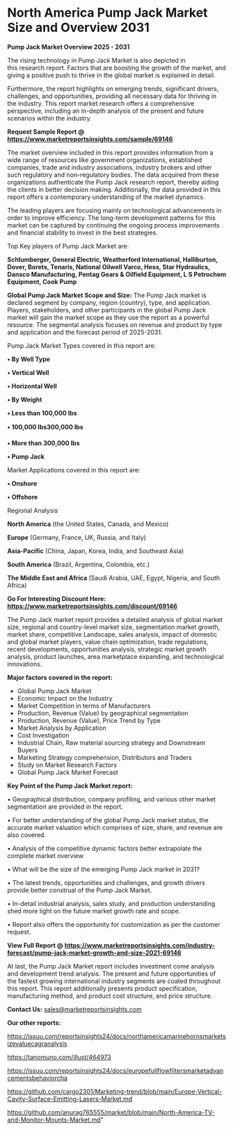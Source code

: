 # North America Pump Jack Market Size and Overview 2031

<Strong> Pump Jack Market Overview 2025 - 2031</strong>

The rising technology in Pump Jack Market is also depicted in this research report. Factors that are boosting the growth of the market, and giving a positive push to thrive in the global market is explained in detail.

Furthermore, the report highlights on emerging trends, significant drivers, challenges, and opportunities, providing all necessary data for thriving in the industry. This report market research offers a comprehensive perspective, including an in-depth analysis of the present and future scenarios within the industry.

<strong>Request Sample Report @ <a href=https://www.marketreportsinsights.com/sample/69146>https://www.marketreportsinsights.com/sample/69146</a></strong>

The market overview included in this report provides information from a wide range of resources like government organizations, established companies, trade and industry associations, industry brokers and other such regulatory and non-regulatory bodies. The data acquired from these organizations authenticate the Pump Jack research report, thereby aiding the clients in better decision making. Additionally, the data provided in this report offers a contemporary understanding of the market dynamics.

The leading players are focusing mainly on technological advancements in order to improve efficiency. The long-term development patterns for this market can be captured by continuing the ongoing process improvements and financial stability to invest in the best strategies.

Top Key players of Pump Jack Market are:

<strong>Schlumberger, General Electric, Weatherford International, Halliburton, Dover, Borets, Tenaris, National Oilwell Varco, Hess, Star Hydraulics, Dansco Manufacturing, Pentag Gears & Oilfield Equipment, L S Petrochem Equipment, Cook Pump</strong>

<strong><b>Global Pump Jack Market Scope and Size:</b></strong>
The Pump Jack market is declared segment by company, region (country), type, and application. Players, stakeholders, and other participants in the global Pump Jack market will gain the market scope as they use the report as a powerful resource. The segmental analysis focuses on revenue and product by type and application and the forecast period of 2025-2031.

Pump Jack Market Types covered in this report are:

<strong>• By Well Type

• Vertical Well

• Horizontal Well

• By Weight

• Less than 100,000 lbs

• 100,000 lbs300,000 lbs

• More than 300,000 lbs

• Pump Jack</strong>

Market Applications covered in this report are:

<strong>• Onshore

• Offshore</strong> 

Regional Analysis

<strong>North America</strong> (the United States, Canada, and Mexico)

<strong>Europe</strong> (Germany, France, UK, Russia, and Italy)

<strong>Asia-Pacific</strong> (China, Japan, Korea, India, and Southeast Asia)

<strong>South America</strong> (Brazil, Argentina, Colombia, etc.)

<strong>The Middle East and Africa</strong> (Saudi Arabia, UAE, Egypt, Nigeria, and South Africa)

<strong>Go For Interesting Discount Here: <a href=https://www.marketreportsinsights.com/discount/69146>https://www.marketreportsinsights.com/discount/69146</a></strong>

The Pump Jack market report provides a detailed analysis of global market size, regional and country-level market size, segmentation market growth, market share, competitive Landscape, sales analysis, impact of domestic and global market players, value chain optimization, trade regulations, recent developments, opportunities analysis, strategic market growth analysis, product launches, area marketplace expanding, and technological innovations.

<strong><b>Major factors covered in the report:</b></strong>
<ul>
  <li>Global Pump Jack Market </li>
  <li>Economic Impact on the Industry</li>
  <li>Market Competition in terms of Manufacturers</li>
  <li>Production, Revenue (Value) by geographical segmentation</li>
  <li>Production, Revenue (Value), Price Trend by Type</li>
  <li>Market Analysis by Application</li>
  <li>Cost Investigation</li>
  <li>Industrial Chain, Raw material sourcing strategy and Downstream Buyers</li>
  <li>Marketing Strategy comprehension, Distributors and Traders</li>
  <li>Study on Market Research Factors</li>
  <li>Global Pump Jack Market Forecast</li>
</ul>

<strong><b>Key Point of the Pump Jack Market report:</b></strong>

• Geographical distribution, company profiling, and various other market segmentation are provided in the report.

• For better understanding of the global Pump Jack market status, the accurate market valuation which comprises of size, share, and revenue are also covered.

• Analysis of the competitive dynamic factors better extrapolate the complete market overview

• What will be the size of the emerging Pump Jack market in 2031?

• The latest trends, opportunities and challenges, and growth drivers provide better construal of the Pump Jack Market.

• In-detail industrial analysis, sales study, and production understanding shed more light on the future market growth rate and scope.

• Report also offers the opportunity for customization as per the customer request.

<strong><b>View Full Report @ <a href=https://www.marketreportsinsights.com/industry-forecast/pump-jack-market-growth-and-size-2021-69146>https://www.marketreportsinsights.com/industry-forecast/pump-jack-market-growth-and-size-2021-69146</a></b></strong>


At last, the Pump Jack Market report includes investment come analysis and development trend analysis. The present and future opportunities of the fastest growing international industry segments are coated throughout this report. This report additionally presents product specification, manufacturing method, and product cost structure, and price structure.

<strong>Contact Us:</strong>
sales@marketreportsinsights.com

<strong>Our other reports:</strong>

<a href=https://issuu.com/reportsinsights24/docs/northamericamarinehornsmarketsizevaluecagranalysis>https://issuu.com/reportsinsights24/docs/northamericamarinehornsmarketsizevaluecagranalysis</a>

<a href=https://tanomuno.com/illust/464973>https://tanomuno.com/illust/464973</a>

<a href=https://issuu.com/reportsinsights24/docs/europefullflowfiltersmarketadvancementsbehaviorcha>https://issuu.com/reportsinsights24/docs/europefullflowfiltersmarketadvancementsbehaviorcha</a>

<a href=https://github.com/cargo2301/Marketing-trend/blob/main/Europe-Vertical-Cavity-Surface-Emitting-Lasers-Market.md>https://github.com/cargo2301/Marketing-trend/blob/main/Europe-Vertical-Cavity-Surface-Emitting-Lasers-Market.md</a>

<a href=https://github.com/anurag765555/market/blob/main/North-America-TV-and-Monitor-Mounts-Market.md>https://github.com/anurag765555/market/blob/main/North-America-TV-and-Monitor-Mounts-Market.md</a>"
